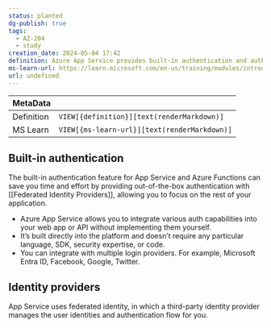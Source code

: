 ```yaml
---
status: planted
dg-publish: true
tags:
  - AZ-204
  - study
creation_date: 2024-05-04 17:42
definition: Azure App Service provides built-in authentication and authorization support, so you can sign in users and access data by writing minimal, or no code in your web app, RESTful API, mobile back end, and Azure Functions.
ms-learn-url: https://learn.microsoft.com/en-us/training/modules/introduction-to-azure-app-service/5-authentication-authorization-app-service
url: undefined
---
```


| MetaData   |                                              |
| ---------- | -------------------------------------------- |
| Definition | `VIEW[{definition}][text(renderMarkdown)]`   |
| MS Learn   | `VIEW[{ms-learn-url}][text(renderMarkdown)]` |

## Built-in authentication

The built-in authentication feature for App Service and Azure Functions can save you time and effort by providing out-of-the-box authentication with [[Federated Identity Providers]], allowing you to focus on the rest of your application.
- Azure App Service allows you to integrate various auth capabilities into your web app or API without implementing them yourself.
- It’s built directly into the platform and doesn’t require any particular language, SDK, security expertise, or code.
- You can integrate with multiple login providers. For example, Microsoft Entra ID, Facebook, Google, Twitter.

## Identity providers

App Service uses federated identity, in which a third-party identity provider manages the user identities and authentication flow for you.